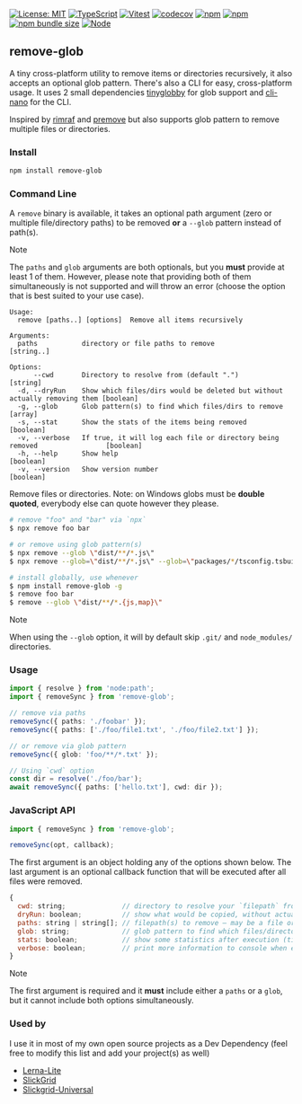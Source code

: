 [![License: MIT](https://img.shields.io/badge/License-MIT-yellow.svg)](https://opensource.org/licenses/MIT)
[![TypeScript](https://img.shields.io/badge/%3C%2F%3E-TypeScript-%230074c1.svg)](http://www.typescriptlang.org/)
[![Vitest](https://img.shields.io/badge/tested%20with-vitest-fcc72b.svg?logo=vitest)](https://vitest.dev/)
[![codecov](https://codecov.io/gh/ghiscoding/remove-glob/branch/main/graph/badge.svg)](https://codecov.io/gh/ghiscoding/remove-glob)
[![npm](https://img.shields.io/npm/v/remove-glob.svg)](https://www.npmjs.com/package/remove-glob)
[![npm](https://img.shields.io/npm/dy/remove-glob)](https://www.npmjs.com/package/remove-glob)
[![npm bundle size](https://img.shields.io/bundlephobia/minzip/remove-glob?color=success&label=gzip)](https://bundlephobia.com/result?p=remove-glob)
<a href="https://nodejs.org/en/about/previous-releases"><img src="https://img.shields.io/node/v/remove-glob.svg" alt="Node" /></a>

## remove-glob

A tiny cross-platform utility to remove items or directories recursively, it also accepts an optional glob pattern. There's also a CLI for easy, cross-platform usage. It uses 2 small dependencies [tinyglobby](https://www.npmjs.com/package/tinyglobby) for glob support and [cli-nano](https://www.npmjs.com/package/cli-nano) for the CLI.

Inspired by [rimraf](https://www.npmjs.com/package/rimraf) and [premove](https://www.npmjs.com/package/premove) but also supports glob pattern to remove multiple files or directories.

### Install
```sh
npm install remove-glob
```

### Command Line

A `remove` binary is available, it takes an optional path argument (zero or multiple file/directory paths) to be removed **or** a `--glob` pattern instead of path(s).

> [!NOTE]
> The `paths` and `glob` arguments are both optionals, but you **must** provide at least 1 of them.
> However, please note that providing both of them simultaneously is not supported and will throw an error (choose the option that is best suited to your use case).

```
Usage:
  remove [paths..] [options]  Remove all items recursively

Arguments:
  paths           directory or file paths to remove                                         [string..]

Options:
      --cwd       Directory to resolve from (default ".")                                   [string]
  -d, --dryRun    Show which files/dirs would be deleted but without actually removing them [boolean]
  -g, --glob      Glob pattern(s) to find which files/dirs to remove                        [array]
  -s, --stat      Show the stats of the items being removed                                 [boolean]
  -v, --verbose   If true, it will log each file or directory being removed                 [boolean]
  -h, --help      Show help                                                                 [boolean]
  -v, --version   Show version number                                                       [boolean]
```

Remove files or directories.  Note: on Windows globs must be **double quoted**, everybody else can quote however they please.

```sh
# remove "foo" and "bar" via `npx`
$ npx remove foo bar

# or remove using glob pattern(s)
$ npx remove --glob \"dist/**/*.js\"
$ npx remove --glob=\"dist/**/*.js\" --glob=\"packages/*/tsconfig.tsbuildinfo\"

# install globally, use whenever
$ npm install remove-glob -g
$ remove foo bar
$ remove --glob \"dist/**/*.{js,map}\"
```

> [!NOTE]
> When using the `--glob` option, it will by default skip `.git/` and `node_modules/` directories.

### Usage

```ts
import { resolve } from 'node:path';
import { removeSync } from 'remove-glob';

// remove via paths
removeSync({ paths: './foobar' });
removeSync({ paths: ['./foo/file1.txt', './foo/file2.txt'] });

// or remove via glob pattern
removeSync({ glob: 'foo/**/*.txt' });

// Using `cwd` option
const dir = resolve('./foo/bar');
await removeSync({ paths: ['hello.txt'], cwd: dir });
```

### JavaScript API

```js
import { removeSync } from 'remove-glob';

removeSync(opt, callback);
```

The first argument is an object holding any of the options shown below. The last argument is an optional callback function that will be executed after all files were removed.

```js
{
  cwd: string;              // directory to resolve your `filepath` from, defaults to `process.cwd()`
  dryRun: boolean;          // show what would be copied, without actually copying anything
  paths: string | string[]; // filepath(s) to remove – may be a file or a directory.
  glob: string;             // glob pattern to find which files/directories to remove
  stats: boolean;           // show some statistics after execution (time + file count)
  verbose: boolean;         // print more information to console when executing the removal
}
```

> [!NOTE]
> The first argument is required and it **must** include either a `paths` or a `glob`, but it cannot include both options simultaneously.

### Used by

I use it in most of my own open source projects as a Dev Dependency (feel free to modify this list and add your project(s) as well)

- [Lerna-Lite](https://github.com/lerna-lite/lerna-lite)
- [SlickGrid](https://github.com/6pac/SlickGrid)
- [Slickgrid-Universal](https://github.com/ghiscoding/slickgrid-universal)
